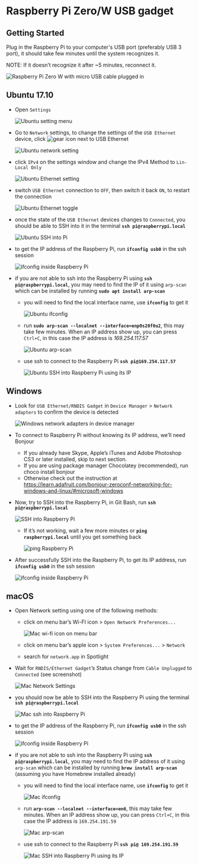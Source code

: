 # Raspberry Pi Zero/W USB gadget

## Getting Started

Plug in the Raspberry Pi to your computer's USB port (preferably USB 3 port), it should take few minutes until the system recognizes it.

NOTE: If it doesn’t recognize it after ~5 minutes, reconnect it.

![Raspberry Pi Zero W with micro USB cable plugged in ](images/rbts-raspberry-pi-0-usb-gadget/rpi0w-usb.jpg)

## Ubuntu 17.10

- Open `Settings`

  ![Ubuntu setting menu](images/rbts-raspberry-pi-0-usb-gadget/ubuntu-setting.png)

- Go to `Network` settings, to change the settings of the `USB Ethernet` device, click ![gear icon next to USB Ethernet](images/rbts-raspberry-pi-0-usb-gadget/ubuntu-gear-icon.png)

  ![Ubuntu network setting](images/rbts-raspberry-pi-0-usb-gadget/ubuntu-network-setting.png)

- click `IPv4` on the settings window and change the IPv4 Method to `Lin-Local Only`

  ![Ubuntu Ethernet setting](images/rbts-raspberry-pi-0-usb-gadget/ubuntu-linklocal.gif)

- switch `USB Ethernet` connection to `OFF`, then switch it back `ON`, to restart the connection

  ![Ubuntu Ethernet toggle](images/rbts-raspberry-pi-0-usb-gadget/ubuntu-ethernet-switch.gif)

- once the state of the `USB Ethernet` devices changes to `Connected`, you should be able to SSH into it in the terminal **`ssh pi@raspberrypi.local`**

  ![Ubuntu SSH into Pi](images/rbts-raspberry-pi-0-usb-gadget/ubuntu-ssh-pi.png)

- to get the IP address of the Raspberry Pi, run **`ifconfig usb0`** in the ssh session

  ![ifconfig inside Raspberry Pi](images/rbts-raspberry-pi-0-usb-gadget/ubuntu-ssh-pi-ifconfig-usb0.png)

- if you are not able to ssh into the Raspberry Pi using **`ssh pi@raspberrypi.local`**, you may need to find the IP of it using `arp-scan` which can be installed by running **`sudo apt install arp-scan`**
  
  - you will need to find the local interface name, use **`ifconfig`** to get it

    ![Ubuntu ifconfig](images/rbts-raspberry-pi-0-usb-gadget/ubuntu-local-ifconfig.png)

  - run **`sudo arp-scan --localnet --interface=enp0s20f0u2`**, this may take few minutes. When an IP address show up, you can press `Ctrl+C`, in this case the IP address is *169.254.117.57*

    ![Ubuntu arp-scan](images/rbts-raspberry-pi-0-usb-gadget/ubuntu-arpscan.png)

  - use ssh to connect to the Raspberry Pi **`ssh pi@169.254.117.57`**

    ![Ubuntu SSH into Raspberry Pi using its IP](images/rbts-raspberry-pi-0-usb-gadget/ubuntu-ssh-ip.png)

## Windows

- Look for `USB Ethernet/RNDIS Gadget` in `Device Manager` > `Network adapters` to confirm the device is detected

  ![Windows network adapters in device manager](images/rbts-raspberry-pi-0-usb-gadget/windows-device-manager.png)

- To connect to Raspberry Pi without knowing its IP address, we’ll need Bonjour

  - If you already have Skype, Apple’s iTunes and Adobe Photoshop CS3 or later installed, skip to next section.
  - If you are using package manager Chocolatey (recommended), run choco install bonjour
  - Otherwise check out the instruction at <https://learn.adafruit.com/bonjour-zeroconf-networking-for-windows-and-linux/#microsoft-windows>

- Now, try to SSH into the Raspberry Pi, in Git Bash, run **`ssh pi@raspberrypi.local`**

  ![SSH into Raspberry Pi](images/rbts-raspberry-pi-0-usb-gadget/windows-ssh-pi.png)

  - If it’s not working, wait a few more minutes or **`ping raspberrypi.local`** until you get something back

    ![ping Raspberry Pi](images/rbts-raspberry-pi-0-usb-gadget/windows-ping.png)

- After successfully SSH into the Raspberry Pi, to get its IP address, run **`ifconfig usb0`** in the ssh session

  ![ifconfig inside Raspberry Pi](images/rbts-raspberry-pi-0-usb-gadget/windows-ssh-pi-ifconfig-usb0.png)

## macOS

- Open  Network  setting using one of the following methods:

  - click on menu bar’s Wi-FI icon > `Open Network Preferences...`

    ![Mac wi-fi icon on menu bar](images/rbts-raspberry-pi-0-usb-gadget/mac-network-preferences.png)

  - click on menu bar’s apple icon > `System Preferences...` > `Network`

  - search for `network.app` in Spotlight

- Wait for `RNDIS/Ethernet Gadget`’s Status change from `Cable Unplugged` to `Connected` (see screenshot)

  ![Mac Network Settings](images/rbts-raspberry-pi-0-usb-gadget/mac-network-setting.png)

- you should now be able to SSH into the Raspberry Pi using the terminal **`ssh pi@raspberrypi.local`**

  ![Mac ssh into Raspberry Pi](images/rbts-raspberry-pi-0-usb-gadget/mac-ssh-pi.png)

- to get the IP address of the Raspberry Pi, run **`ifconfig usb0`** in the ssh session

  ![ifconfig inside Raspberry Pi](images/rbts-raspberry-pi-0-usb-gadget/mac-ssh-pi-ifconfig-usb0.png)

- if you are not able to ssh into the Raspberry Pi using **`ssh pi@raspberrypi.local`**, you may need to find the IP address of it using `arp-scan` which can be installed by running **`brew install arp-scan`** (assuming you have Homebrew installed already)

  - you will need to find the local interface name, use **`ifconfig`** to get it

    ![Mac ifconfig](images/rbts-raspberry-pi-0-usb-gadget/mac-local-ifconfig.png)

  - run **`arp-scan --localnet --interface=en6`**, this may take few minutes. When an IP address show up, you can press `Ctrl+C`, in this case the IP address is `169.254.191.59`

    ![Mac arp-scan](images/rbts-raspberry-pi-0-usb-gadget/mac-arpscan.png)

  - use ssh to connect to the Raspberry Pi **`ssh pi@ 169.254.191.59`**

    ![Mac SSH into Raspberry Pi using its IP](images/rbts-raspberry-pi-0-usb-gadget/mac-ssh-pi-ip.png)

